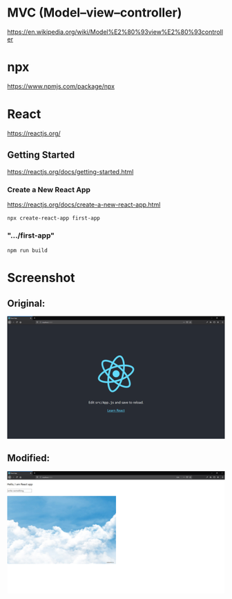 # MVC (Model–view–controller)

https://en.wikipedia.org/wiki/Model%E2%80%93view%E2%80%93controller  

# npx

https://www.npmjs.com/package/npx  

# React

https://reactjs.org/  

## Getting Started

https://reactjs.org/docs/getting-started.html  

### Create a New React App

https://reactjs.org/docs/create-a-new-react-app.html  

```
npx create-react-app first-app
```

### ".../first-app"

```
npm run build
```

# Screenshot

## Original:

![screenshot](screenshot.png)

## Modified:

![screenshot](screenshotModified.png)
